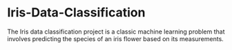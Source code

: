 # Iris-Data-Classification
The Iris data classification project is a classic machine learning problem that involves predicting the species of an iris flower based on its measurements.
